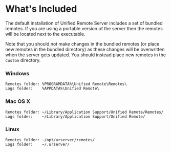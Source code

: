 
# What's Included

The default installation of Unified Remote Server includes a set of bundled remotes.
If you are using a portable version of the server then the remotes will be located next to the executable.

Note that you should not make changes in the bundled remotes (or place new remotes in the bundled directory) as these changes will be overwritten when the server
gets updated. You should instead place new remotes in the ``Custom`` directory.

<h3>Windows</h3>

	Remotes folder: %PROGRAMDATA%\Unified Remote\Remotes\
	Logs folder:    %APPDATA%\Unified Remote\

<h3>Mac OS X</h3>

	Remotes folder: ~/Library/Application Support/Unified Remote/Remotes/
	Logs folder:    ~/Library/Application Support/Unified Remote/

<h3>Linux</h3>

	Remotes folder: ~/opt/urserver/remotes/
	Logs folder:    ~/.urserver/